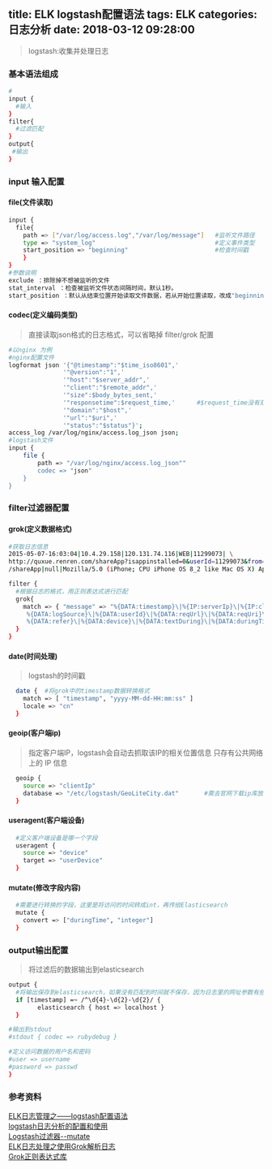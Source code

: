 title: ELK logstash配置语法
tags: ELK
categories: 日志分析
date: 2018-03-12 09:28:00
---
>logstash:收集并处理日志

### 基本语法组成
```bash
#
input {
  #输入
}
filter{
  #过滤匹配
}
output{
 #输出
}
```
<!-- more -->
### input 输入配置
#### file(文件读取)
```bash
input {
  file{
    path => ["/var/log/access.log","/var/log/message"]   #监听文件路径
    type => "system_log"                                 #定义事件类型
    start_position => "beginning"                        #检查时间戳
    }
}
#参数说明
exclude ：排除掉不想被监听的文件
stat_interval ：检查被监听文件状态间隔时间，默认1秒。
start_position ：默认从结束位置开始读取文件数据，若从开始位置读取，改成"beginning"
```
#### codec(定义编码类型)
> 直接读取json格式的日志格式，可以省略掉 filter/grok 配置

```bash
#以nginx 为例
#nginx配置文件
logformat json '{"@timestamp":"$time_iso8601",'
               '"@version":"1",'
               '"host":"$server_addr",'
               '"client":"$remote_addr",'
               '"size":$body_bytes_sent,'
               '"responsetime":$request_time,'      #$request_time没有双引号表明该值为int类型
               '"domain":"$host",'
               '"url":"$uri",'
               '"status":"$status"}';
access_log /var/log/nginx/access.log_json json;
#logstash文件
input {
    file {
        path => "/var/log/nginx/access.log_json""
        codec => "json"
    }
}
```
### filter过滤器配置
#### grok(定义数据格式)
```bash
#获取日志信息
2015-05-07-16:03:04|10.4.29.158|120.131.74.116|WEB|11299073| \
http://quxue.renren.com/shareApp?isappinstalled=0&userId=11299073&from=groupmessage| \
/shareApp|null|Mozilla/5.0 (iPhone; CPU iPhone OS 8_2 like Mac OS X) AppleWebKit/600.1.4 (KHTML, like Gecko) Mobile/12D508 MicroMessenger/6.1.5 NetType/WIFI|duringTime|98||

filter {
  #根据日志的格式，用正则表达式进行匹配
  grok{
    match => { "message" => "%{DATA:timestamp}\|%{IP:serverIp}\|%{IP:clientIp}\|
     %{DATA:logSource}\|%{DATA:userId}\|%{DATA:reqUrl}\|%{DATA:reqUri}\|
     %{DATA:refer}\|%{DATA:device}\|%{DATA:textDuring}\|%{DATA:duringTime:int}\|\|"}
  }
}
```
#### date(时间处理)
> logstash的时间戳

```bash
  date {  #将grok中的timestamp数据转换格式
    match => [ "timestamp", "yyyy-MM-dd-HH:mm:ss" ]
    locale => "cn"
  }
```
#### geoip(客户端ip)
>指定客户端IP，logstash会自动去抓取该IP的相关位置信息
只存有公共网络上的 IP 信息

```bash
  geoip {
    source => "clientIp"
    database => "/etc/logstash/GeoLiteCity.dat"       #需去官网下载ip库放到本地
  }
```
#### useragent(客户端设备)
```bash
  #定义客户端设备是哪一个字段
  useragent {
    source => "device"
    target => "userDevice"
  }
```
#### mutate(修改字段内容)
```bash
  #需要进行转换的字段，这里是将访问的时间转成int，再传给Elasticsearch
  mutate {
    convert => ["duringTime", "integer"]
  }
```
### output输出配置
>将过滤后的数据输出到elasticsearch

```bash
output {
  #将输出保存到elasticsearch，如果没有匹配到时间就不保存，因为日志里的网址参数有些带有换行
  if [timestamp] =~ /^\d{4}-\d{2}-\d{2}/ {
        elasticsearch { host => localhost }
  }

#输出到stdout
#stdout { codec => rubydebug }

#定义访问数据的用户名和密码
#user => username
#password => passwd
}
```
### 参考资料
[ELK日志管理之——logstash配置语法](http://blog.csdn.net/u010917843/article/details/49950913)  
[logstash日志分析的配置和使用](http://blog.csdn.net/gebitan505/article/details/70336282)  
[Logstash过滤器--mutate](http://blog.csdn.net/cromma/article/details/52919742)  
[ELK日志处理之使用Grok解析日志](http://blog.csdn.net/napoay/article/details/62885899)  
[Grok正则表达式库](https://github.com/logstash-plugins/logstash-patterns-core/tree/master/patterns)  
